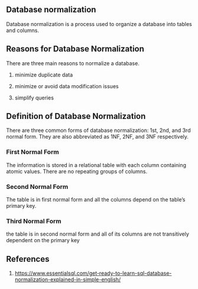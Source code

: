 ## Database normalization

Database normalization is a process used to organize a database into tables and columns.

## Reasons for Database Normalization

There are three main reasons to normalize a database.  

1. minimize duplicate data

2. minimize or avoid data modification issues

3. simplify queries

## Definition of Database Normalization

There are three common forms of database normalization: 1st, 2nd, and 3rd normal form. They are also abbreviated as 1NF, 2NF, and 3NF respectively. 

### First Normal Form 

The information is stored in a relational table with each column containing atomic values. There are no repeating groups of columns.

### Second Normal Form 
The table is in first normal form and all the columns depend on the table’s primary key.

### Third Normal Form

the table is in second normal form and all of its columns are not transitively dependent on the primary key

## References

1. https://www.essentialsql.com/get-ready-to-learn-sql-database-normalization-explained-in-simple-english/